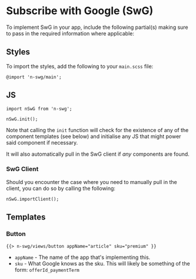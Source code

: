 #  Subscribe with Google (SwG)

To implement SwG in your app, include the following partial(s) making sure to pass in the required information where applicable:

## Styles

To import the styles, add the following to your `main.scss` file:

```
@import 'n-swg/main';
```

## JS

```
import nSwG from 'n-swg';

nSwG.init();
```

Note that calling the `init` function will check for the existence of any of the component templates (see below) and initialise any JS that might power said component if necessary.

It will also automatically pull in the SwG client if _any_ components are found.

### SwG Client

Should you encounter the case where you need to manually pull in the client, you can do so by calling the following:

```
nSwG.importClient();
```

## Templates

### Button

```
{{> n-swg/views/button appName="article" sku="premium" }}
```

+ `appName` - The name of the app that's implementing this.
+ `sku` - What Google knows as the sku. This will likely be something of the form: `offerId_paymentTerm`
